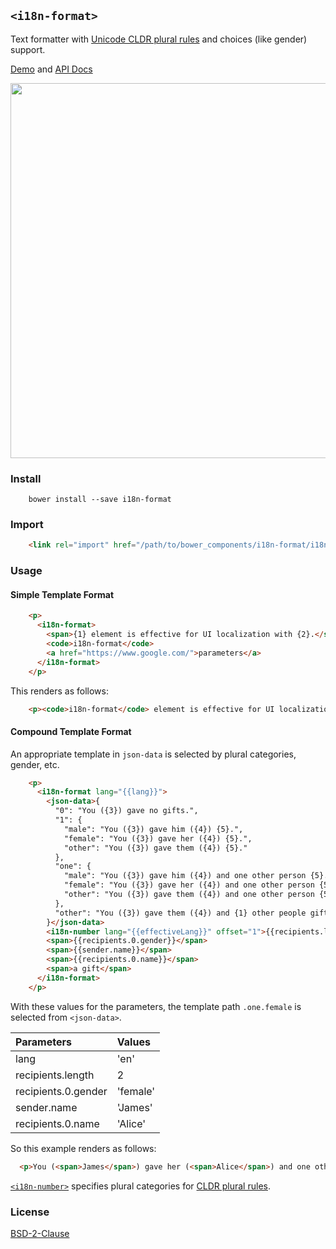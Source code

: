 ## `<i18n-format>`

Text formatter with [Unicode CLDR plural rules](http://cldr.unicode.org/index/cldr-spec/plural-rules) and choices (like gender) support.

[Demo](https://t2ym.github.io/i18n-format/components/i18n-format/demo) and [API Docs](https://t2ym.github.io/i18n-format/components/i18n-format/)

<img src="https://raw.githubusercontent.com/wiki/t2ym/i18n-format/i18n-format.gif" width="600px">

### Install

```
    bower install --save i18n-format
```

### Import

```html
    <link rel="import" href="/path/to/bower_components/i18n-format/i18n-format.html">
```

### Usage

#### Simple Template Format

```html
    <p>
      <i18n-format>
        <span>{1} element is effective for UI localization with {2}.</span>
        <code>i18n-format</code>
        <a href="https://www.google.com/">parameters</a>
      </i18n-format>
    </p>
```

This renders as follows:

```html
    <p><code>i18n-format</code> element is effective for UI localization with <a href="https://www.google.com/">parameters</a>.</p>
```

#### Compound Template Format

An appropriate template in `json-data` is selected by plural categories, gender, etc.

```html
    <p>
      <i18n-format lang="{{lang}}">
        <json-data>{
          "0": "You ({3}) gave no gifts.",
          "1": {
            "male": "You ({3}) gave him ({4}) {5}.",
            "female": "You ({3}) gave her ({4}) {5}.",
            "other": "You ({3}) gave them ({4}) {5}."
          },
          "one": {
            "male": "You ({3}) gave him ({4}) and one other person {5}.",
            "female": "You ({3}) gave her ({4}) and one other person {5}.",
            "other": "You ({3}) gave them ({4}) and one other person {5}."
          },
          "other": "You ({3}) gave them ({4}) and {1} other people gifts."
        }</json-data>
        <i18n-number lang="{{effectiveLang}}" offset="1">{{recipients.length}}</i18n-number>
        <span>{{recipients.0.gender}}</span>
        <span>{{sender.name}}</span>
        <span>{{recipients.0.name}}</span>
        <span>a gift</span>
      </i18n-format>
    </p>
```

With these values for the parameters, the template path `.one.female` is selected from `<json-data>`.

| Parameters          | Values   |
|:--------------------|:---------|
| lang                | 'en'     |
| recipients.length   | 2        |
| recipients.0.gender | 'female' |
| sender.name         | 'James'  |
| recipients.0.name   | 'Alice'  |

So this example renders as follows:

```html
  <p>You (<span>James</span>) gave her (<span>Alice</span>) and one other person <span>a gift</span>.</p>
```

[`<i18n-number>`](https://github.com/t2ym/i18n-number/) specifies plural categories for
[CLDR plural rules](http://cldr.unicode.org/index/cldr-spec/plural-rules).

### License

[BSD-2-Clause](https://github.com/t2ym/i18n-format/blob/master/LICENSE.md)
